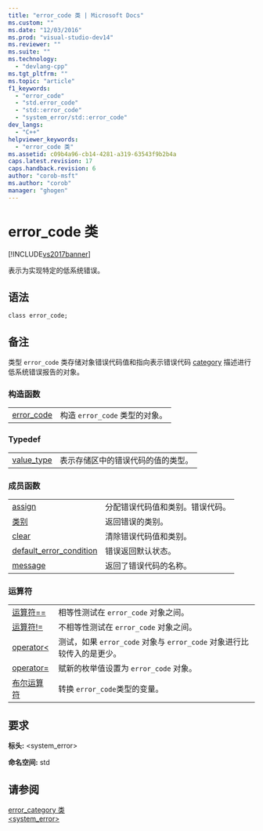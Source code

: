 ```yaml
---
title: "error_code 类 | Microsoft Docs"
ms.custom: ""
ms.date: "12/03/2016"
ms.prod: "visual-studio-dev14"
ms.reviewer: ""
ms.suite: ""
ms.technology: 
  - "devlang-cpp"
ms.tgt_pltfrm: ""
ms.topic: "article"
f1_keywords: 
  - "error_code"
  - "std.error_code"
  - "std::error_code"
  - "system_error/std::error_code"
dev_langs: 
  - "C++"
helpviewer_keywords: 
  - "error_code 类"
ms.assetid: c09b4a96-cb14-4281-a319-63543f9b2b4a
caps.latest.revision: 17
caps.handback.revision: 6
author: "corob-msft"
ms.author: "corob"
manager: "ghogen"
---
```

# error_code 类
[!INCLUDE[vs2017banner](../assembler/inline/includes/vs2017banner.md)]

表示为实现特定的低系统错误。  
  
## 语法  
  
```  
class error_code;  
```  
  
## 备注  
 类型 `error_code` 类存储对象错误代码值和指向表示错误代码 [category](../standard-library/error-category-class.md) 描述进行低系统错误报告的对象。  
  
### 构造函数  
  
|||  
|-|-|  
|[error\_code](../Topic/error_code::error_code.md)|构造 `error_code` 类型的对象。|  
  
### Typedef  
  
|||  
|-|-|  
|[value\_type](../Topic/error_code::value_type.md)|表示存储区中的错误代码的值的类型。|  
  
### 成员函数  
  
|||  
|-|-|  
|[assign](../Topic/error_code::assign.md)|分配错误代码值和类别。错误代码。|  
|[类别](../Topic/error_code::category.md)|返回错误的类别。|  
|[clear](../Topic/error_code::clear.md)|清除错误代码值和类别。|  
|[default\_error\_condition](../Topic/error_code::default_error_condition.md)|错误返回默认状态。|  
|[message](../Topic/error_code::message.md)|返回了错误代码的名称。|  
  
### 运算符  
  
|||  
|-|-|  
|[运算符\=\=](../Topic/error_code::operator==.md)|相等性测试在 `error_code` 对象之间。|  
|[运算符\!\=](../Topic/error_code::operator!=.md)|不相等性测试在 `error_code` 对象之间。|  
|[operator\<](../Topic/error_code::operator%3C.md)|测试，如果 `error_code` 对象与 `error_code` 对象进行比较传入的是更少。|  
|[operator\=](../Topic/error_code::operator=.md)|赋新的枚举值设置为 `error_code` 对象。|  
|[布尔运算符](../Topic/error_code::operator%20bool.md)|转换 `error_code`类型的变量。|  
  
## 要求  
 **标头:** \<system\_error\>  
  
 **命名空间:**  std  
  
## 请参阅  
 [error\_category 类](../standard-library/error-category-class.md)   
 [\<system\_error\>](../standard-library/system-error.md)